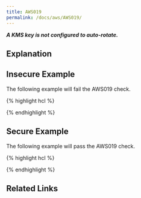 ```yaml
---
title: AWS019
permalink: /docs/aws/AWS019/
---
```


***A KMS key is not configured to auto-rotate.***

## Explanation





## Insecure Example

The following example will fail the AWS019 check.

{% highlight hcl %}



{% endhighlight %}

## Secure Example

The following example will pass the AWS019 check.

{% highlight hcl %}



{% endhighlight %}

## Related Links


